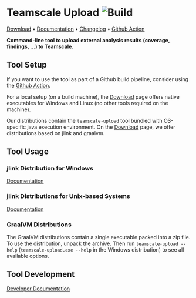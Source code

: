 # Teamscale Upload ![Build](https://github.com/cqse/teamscale-upload/workflows/Build/badge.svg)

[Download](https://github.com/cqse/teamscale-upload/releases/latest)
• [Documentation](https://docs.teamscale.com/howto/uploading-external-results/#upload-via-command-line)
• [Changelog](https://github.com/cqse/teamscale-upload/blob/master/CHANGELOG.md)
• [Github Action](https://github.com/marketplace/actions/teamscale-upload)

**Command-line tool to upload external analysis results (coverage, findings, ...) to Teamscale.**

## Tool Setup

If you want to use the tool as part of a Github build pipeline, consider using the [Github Action](https://github.com/marketplace/actions/teamscale-upload).

For a local setup (on a build machine), the [Download](https://github.com/cqse/teamscale-upload/releases/latest) page offers native executables for Windows and Linux (no other tools required on the machine).

Our distributions contain the `teamscale-upload` tool bundled with OS-specific java execution environment. 
On the [Download](https://github.com/cqse/teamscale-upload/releases/latest) page, we offer distributions based on jlink and graalvm.

## Tool Usage
### jlink Distribution for Windows
[Documentation](distribution_readme/README_WINDOWS.md)
### jlink Distributions for Unix-based Systems
[Documentation](distribution_readme/README_UNIX.md)
### GraalVM Distributions
The GraalVM distributions contain a single executable packed into a zip file.
To use the distribution, unpack the archive.
Then run `teamscale-upload --help` (`teamscale-upload.exe --help` in the Windows distribution) to see all available options.

## Tool Development

[Developer Documentation](README_DEV_SETUP.md)

